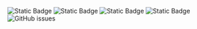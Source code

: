 ![Static Badge](https://img.shields.io/badge/blacklists-60-000000) ![Static Badge](https://img.shields.io/badge/blacklisted-3235239-cc0000) ![Static Badge](https://img.shields.io/badge/whitelisted-2244-00CC00) ![Static Badge](https://img.shields.io/badge/streaming_blacklist-28107-000000) ![GitHub issues](https://img.shields.io/github/issues/fabriziosalmi/blacklists)
